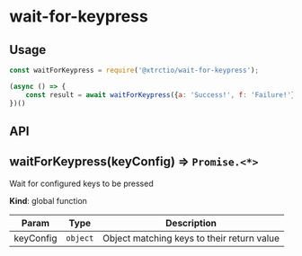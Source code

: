 # wait-for-keypress

## Usage
```javascript
const waitForKeypress = require('@xtrctio/wait-for-keypress');

(async () => {
    const result = await waitForKeypress({a: 'Success!', f: 'Failure!'});
})()
```

## API
<a name="waitForKeypress"></a>

## waitForKeypress(keyConfig) ⇒ <code>Promise.&lt;\*&gt;</code>
Wait for configured keys to be pressed

**Kind**: global function  

| Param | Type | Description |
| --- | --- | --- |
| keyConfig | <code>object</code> | Object matching keys to their return value |

